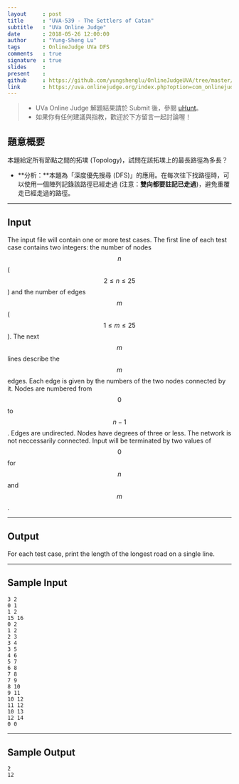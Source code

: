 ```yaml
---
layout     : post
title      : "UVA-539 - The Settlers of Catan"
subtitle   : "UVa Online Judge"
date       : 2018-05-26 12:00:00
author     : "Yung-Sheng Lu"
tags       : OnlineJudge UVa DFS
comments   : true
signature  : true
slides     : 
present    :
github     : https://github.com/yungshenglu/OnlineJudgeUVA/tree/master/UVA-539
link       : https://uva.onlinejudge.org/index.php?option=com_onlinejudge&Itemid=8&page=show_problem&problem=480
---
```


> * UVa Online Judge 解題結果請於 Submit 後，參閱 [uHunt](https://uhunt.onlinejudge.org/)。
> * 如果你有任何建議與指教，歡迎於下方留言一起討論喔！

## 題意概要

本題給定所有節點之間的拓墣 (Topology)，試問在該拓墣上的最長路徑為多長？
* **分析：**本題為「深度優先搜尋 (DFS)」的應用。在每次往下找路徑時，可以使用一個陣列記錄該路徑已經走過 (注意：**雙向都要註記已走過**)，避免重覆走已經走過的路徑。

---
## Input

The input file will contain one or more test cases. The first line of each test case contains two integers: the number of nodes $$n$$ ($$2 \le n \le 25$$) and the number of edges $$m$$ ($$1 \le m \le 25$$). The next $$m$$ lines describe the $$m$$ edges. Each edge is given by the numbers of the two nodes connected by it. Nodes are numbered from $$0$$ to $$n − 1$$. Edges are undirected. Nodes have degrees of three or less. The network is not neccessarily connected. Input will be terminated by two values of $$0$$ for $$n$$ and $$m$$.

---
## Output

For each test case, print the length of the longest road on a single line.

---
## Sample Input

```
3 2
0 1
1 2
15 16
0 2
1 2
2 3
3 4
3 5
4 6
5 7
6 8
7 8
7 9
8 10
9 11
10 12
11 12
10 13
12 14
0 0
```

---
## Sample Output

```
2
12
```